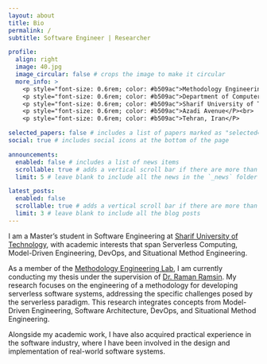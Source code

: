```yaml
---
layout: about
title: Bio
permalink: /
subtitle: Software Engineer | Researcher

profile:
  align: right
  image: 40.jpg
  image_circular: false # crops the image to make it circular
  more_info: >
    <p style="font-size: 0.6rem; color: #b509ac">Methodology Engineering Lab</P><br>
    <p style="font-size: 0.6rem; color: #b509ac">Department of Computer Science and Engineering</P><br>
    <p style="font-size: 0.6rem; color: #b509ac">Sharif University of Technology</P><br>
    <p style="font-size: 0.6rem; color: #b509ac">Azadi Avenue</P><br>
    <p style="font-size: 0.6rem; color: #b509ac">Tehran, Iran</P>

selected_papers: false # includes a list of papers marked as "selected={true}"
social: true # includes social icons at the bottom of the page

announcements:
  enabled: false # includes a list of news items
  scrollable: true # adds a vertical scroll bar if there are more than 3 news items
  limit: 5 # leave blank to include all the news in the `_news` folder

latest_posts:
  enabled: false
  scrollable: true # adds a vertical scroll bar if there are more than 3 new posts items
  limit: 3 # leave blank to include all the blog posts
---
```


I am a Master’s student in Software Engineering at [Sharif University of Technology](https://en.sharif.ir/), with academic interests that span Serverless Computing, Model-Driven Engineering, DevOps, and Situational Method Engineering.

As a member of the [Methodology Engineering Lab](https://www.sharif.ir/en/web/me_ce), I am currently conducting my thesis under the supervision of [Dr. Raman Ramsin](https://sharif.edu/~ramsin/). My research focuses on the engineering of a methodology for developing serverless software systems, addressing the specific challenges posed by the serverless paradigm. This research integrates concepts from Model-Driven Engineering, Software Architecture, DevOps, and Situational Method Engineering.

Alongside my academic work, I have also acquired practical experience in the software industry, where I have been involved in the design and implementation of real-world software systems.
